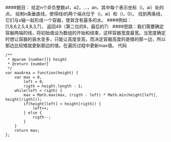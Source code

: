 ####题目： 给定n个非负整数a1，a2，...，an，其中每个表示坐标（i，ai）处的点。 绘制n条垂直线，使得线i的两个端点位于（i，ai）和（i，0）。 找到两条线，它们与x轴一起形成一个容器，使其含有最多的水。
####例如： [1,8,6,2,5,4,8,3,7]， 返回49（第二位的8，最后的7）
####思路：我们需要确定容器两端的线，将初始值设为数组的开始和结束，这样容器宽度最宽。当宽度确定时想让容器的装水变多，只能让高度变高，而决定容器高度的是矮的那一边，所以那边比较矮就更新那边的值。在遍历过程中更新max值。
代码
```
/**
 * @param {number[]} height
 * @return {number}
 */
var maxArea = function(height) {
    var max = 0,
        left = 0,
        rigth = height.length - 1;
    while(left < rigth) {
        max = Math.max(max, (rigth - left) * Math.min(height[left], height[rigth]));
        if(height[left] < height[rigth]) {
            left++;
        } else {
            rigth--;
        }
    }
    return max;
};
```